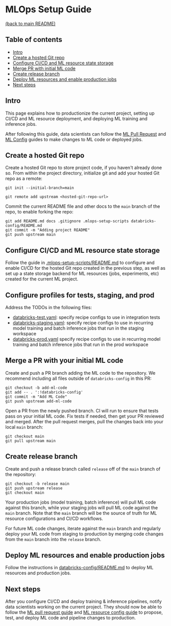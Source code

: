 # MLOps Setup Guide
[(back to main README)](../README.md)

## Table of contents
* [Intro](#intro)
* [Create a hosted Git repo](#create-a-hosted-git-repo)
* [Configure CI/CD and ML resource state storage](#configure-cicd-and-ml-resource-state-storage)
* [Merge PR with initial ML code](#merge-a-pr-with-your-initial-ml-code)
* [Create release branch](#create-release-branch)
* [Deploy ML resources and enable production jobs](#deploy-ml-resources-and-enable-production-jobs)
* [Next steps](#next-steps)

## Intro
This page explains how to productionize the current project, setting up CI/CD and
ML resource deployment, and deploying ML training and inference jobs.

After following this guide, data scientists can follow the [ML Pull Request](./ml-pull-request.md) and 
[ML Config](../databricks-config/README.md) guides to make changes to ML code or deployed jobs.

## Create a hosted Git repo
Create a hosted Git repo to store project code, if you haven't already done so. From within the project
directory, initialize git and add your hosted Git repo as a remote:
```
git init --initial-branch=main
```

```
git remote add upstream <hosted-git-repo-url>
```

Commit the current README file and other docs to the `main` branch of the repo, to enable forking the repo:
```
git add README.md docs .gitignore .mlops-setup-scripts databricks-config/README.md
git commit -m "Adding project README"
git push upstream main
```

## Configure CI/CD and ML resource state storage
Follow the guide in [.mlops-setup-scripts/README.md](../.mlops-setup-scripts/README.md) to
configure and enable CI/CD for the hosted Git repo created in the previous step, as well as
set up a state storage backend for ML resources (jobs, experiments, etc) created for the
current ML project.
## Configure profiles for tests, staging, and prod
Address the TODOs in the following files:
* [databricks-test.yaml](../profiles/databricks-test.yaml): specify recipe configs to use in integration tests
* [databricks-staging.yaml](../profiles/databricks-staging.yaml): specify recipe configs to use in recurring model training and batch inference
  jobs that run in the staging workspace
* [databricks-prod.yaml](../profiles/databricks-prod.yaml) specify recipe configs to use in recurring model training and batch inference
  jobs that run in the prod workspace

## Merge a PR with your initial ML code
Create and push a PR branch adding the ML code to the repository.
We recommend including all files outside of `databricks-config` in this PR:

```
git checkout -b add-ml-code
git add -- . ':!databricks-config'
git commit -m "Add ML Code"
git push upstream add-ml-code
```

Open a PR from the newly pushed branch. CI will run to ensure that tests pass
on your initial ML code. Fix tests if needed, then get your PR reviewed and merged.
After the pull request merges, pull the changes back into your local `main`
branch:

```
git checkout main
git pull upstream main
```

## Create release branch
Create and push a release branch called `release` off of the `main` branch of the repository:
```
git checkout -b release main
git push upstream release
git checkout main
```

Your production jobs (model training, batch inference) will pull ML code against this branch, while your staging jobs will pull ML code against the `main` branch. Note that the `main` branch will be the source of truth for ML resource configurations and CI/CD workflows.

For future ML code changes, iterate against the `main` branch and regularly deploy your ML code from staging to production by merging code changes from the `main` branch into the `release` branch.
## Deploy ML resources and enable production jobs
Follow the instructions in [databricks-config/README.md](../databricks-config/README.md) to deploy ML resources
and production jobs.

## Next steps
After you configure CI/CD and deploy training & inference pipelines, notify data scientists working
on the current project. They should now be able to follow the
[ML pull request guide](./ml-pull-request.md) and [ML resource config guide](../databricks-config/README.md) to propose, test, and deploy
ML code and pipeline changes to production.
